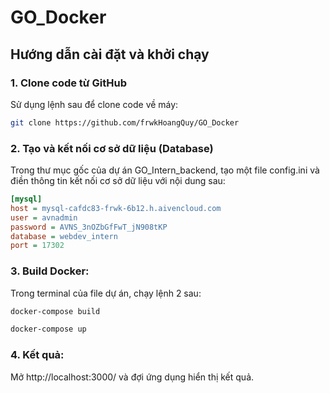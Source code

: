 # GO_Docker

## Hướng dẫn cài đặt và khởi chạy

### 1. Clone code từ GitHub
Sử dụng lệnh sau để clone code về máy:

```bash
git clone https://github.com/frwkHoangQuy/GO_Docker
```

### 2. Tạo và kết nối cơ sở dữ liệu (Database)

Trong thư mục gốc của dự án GO_Intern_backend, tạo một file config.ini và điền thông tin kết nối cơ sở dữ liệu với nội dung sau:

```ini
[mysql]
host = mysql-cafdc83-frwk-6b12.h.aivencloud.com
user = avnadmin
password = AVNS_3nOZbGfFwT_jN908tKP
database = webdev_intern
port = 17302
```

### 3. Build Docker: 
Trong terminal của file dự án, chạy lệnh 2 sau: 
```bash
docker-compose build
```

```bash
docker-compose up
```

### 4. Kết quả: 

Mở http://localhost:3000/ và đợi ứng dụng hiển thị kết quả.
